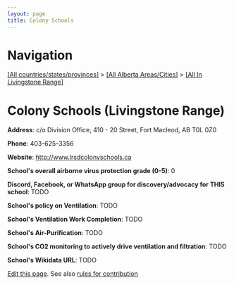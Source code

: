 ```yaml
---
layout: page
title: Colony Schools
---
```

# Navigation

[[All countries/states/provinces]](../../..) > [[All Alberta Areas/Cities]](../..) > [[All In Livingstone Range]](..)

# Colony Schools (Livingstone Range)

**Address**: c/o Division Office, 410 - 20 Street, Fort Macleod, AB T0L 0Z0

**Phone**: 403-625-3356

**Website**: <http://www.lrsdcolonyschools.ca>

**School's overall airborne virus protection grade (0-5)**: 0

**Discord, Facebook, or WhatsApp group for discovery/advocacy for THIS school**: TODO

**School's policy on Ventilation**: TODO

**School's Ventilation Work Completion**: TODO

**School's Air-Purification**: TODO

**School's CO2 monitoring to actively drive ventilation and filtration**: TODO

**School's Wikidata URL**: TODO


[Edit this page](https://github.com/ventilate-schools/AB/edit/main/./Livingstone_Range/Colony_Schools.md). See also [rules for contribution](../../../contribution-rules/)